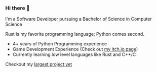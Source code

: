 ### Hi there 👋

I'm a Software Developer pursuing a Bachelor of Science in Computer Science

Rust is my favorite programming language; Python comes second.

- 4+ years of Python Programming experience
- Game Development Experience (Check out [my itch.io page](https://plasmaquartz.itch.io))
- Currently learning low level languages like Rust and C++/C

Checkout my [largest project yet](https://github.com/skynse/cephalopod) 
